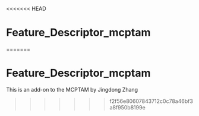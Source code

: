 <<<<<<< HEAD
# Feature_Descriptor_mcptam
=======
# Feature_Descriptor_mcptam
This is an add-on to the MCPTAM by Jingdong Zhang
>>>>>>> f2f56e80607843712c0c78a46bf3a8f950b8199e
